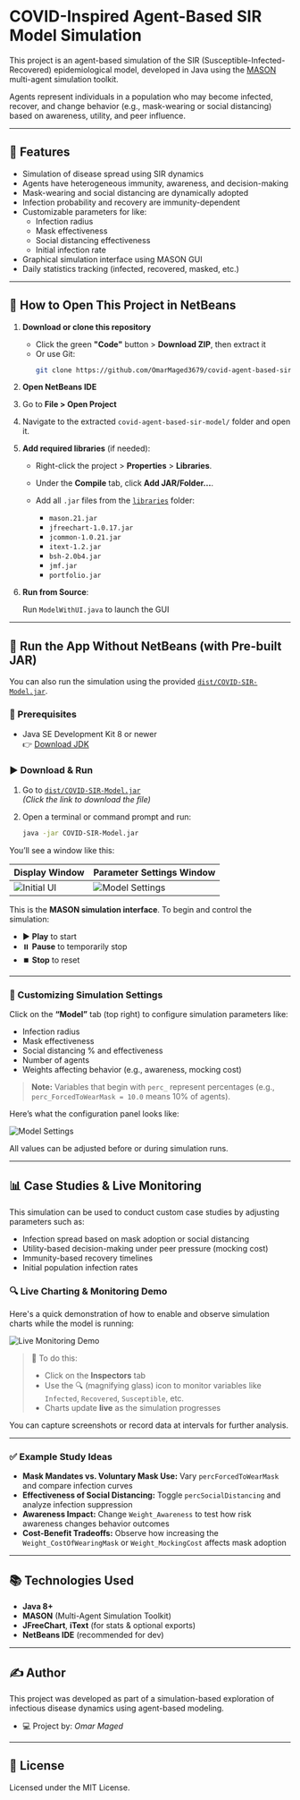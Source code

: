 # COVID-Inspired Agent-Based SIR Model Simulation

This project is an agent-based simulation of the SIR (Susceptible-Infected-Recovered) epidemiological model, developed in Java using the [MASON](https://cs.gmu.edu/~eclab/projects/mason/) multi-agent simulation toolkit.

Agents represent individuals in a population who may become infected, recover, and change behavior (e.g., mask-wearing or social distancing) based on awareness, utility, and peer influence.

---

## 🧠 Features

- Simulation of disease spread using SIR dynamics
- Agents have heterogeneous immunity, awareness, and decision-making
- Mask-wearing and social distancing are dynamically adopted
- Infection probability and recovery are immunity-dependent
- Customizable parameters for like:
  - Infection radius
  - Mask effectiveness
  - Social distancing effectiveness
  - Initial infection rate
- Graphical simulation interface using MASON GUI
- Daily statistics tracking (infected, recovered, masked, etc.)

---

## 📂 How to Open This Project in NetBeans

1. **Download or clone this repository**  
   - Click the green **"Code"** button > **Download ZIP**, then extract it  
   - Or use Git:  
     ```bash
     git clone https://github.com/OmarMaged3679/covid-agent-based-sir-model.git
     ```

2. **Open NetBeans IDE**

3. Go to **File > Open Project**

4. Navigate to the extracted `covid-agent-based-sir-model/` folder and open it.

5. **Add required libraries** (if needed):  
   - Right-click the project > **Properties** > **Libraries**.
   - Under the **Compile** tab, click **Add JAR/Folder...**.
   - Add all `.jar` files from the [`libraries`](./libraries/) folder:

     * `mason.21.jar`
     * `jfreechart-1.0.17.jar`
     * `jcommon-1.0.21.jar`
     * `itext-1.2.jar`
     * `bsh-2.0b4.jar`
     * `jmf.jar`
     * `portfolio.jar`

6. **Run from Source**:

    Run `ModelWithUI.java` to launch the GUI

---

## 🚀 Run the App Without NetBeans (with Pre-built JAR)

You can also run the simulation using the provided [`dist/COVID-SIR-Model.jar`](./dist/COVID-SIR-Model.jar).

### 🔧 Prerequisites

- Java SE Development Kit 8 or newer  
  👉 [Download JDK](https://www.oracle.com/java/technologies/javase-downloads.html)

### ▶ Download & Run

1. Go to [`dist/COVID-SIR-Model.jar`](./dist/COVID-SIR-Model.jar)  
   *(Click the link to download the file)*

2. Open a terminal or command prompt and run:

   ```bash
   java -jar COVID-SIR-Model.jar
   ```


You’ll see a window like this:

| Display Window | Parameter Settings Window |
|----------------|--------------------|
| ![Initial UI](screenshots/initial-launch.png) | ![Model Settings](screenshots/settings.png) |

This is the **MASON simulation interface**. To begin and control the simulation:

* ▶️ **Play** to start
* ⏸️ **Pause** to temporarily stop
* ⏹️ **Stop** to reset

---

### 🔧 Customizing Simulation Settings

Click on the **“Model”** tab (top right) to configure simulation parameters like:

- Infection radius
- Mask effectiveness
- Social distancing % and effectiveness
- Number of agents
- Weights affecting behavior (e.g., awareness, mocking cost)

> **Note:** Variables that begin with `perc_` represent percentages (e.g., `perc_ForcedToWearMask = 10.0` means 10% of agents).

Here’s what the configuration panel looks like:

![Model Settings](screenshots/model-settings.png)

All values can be adjusted before or during simulation runs.

---

## 📊 Case Studies & Live Monitoring

This simulation can be used to conduct custom case studies by adjusting parameters such as:

* Infection spread based on mask adoption or social distancing
* Utility-based decision-making under peer pressure (mocking cost)
* Immunity-based recovery timelines
* Initial population infection rates

### 🔍 Live Charting & Monitoring Demo

Here's a quick demonstration of how to enable and observe simulation charts while the model is running:

![Live Monitoring Demo](screenshots/live-monitoring.gif)

> 📝 To do this:
>
> * Click on the **Inspectors** tab
> * Use the 🔍 (magnifying glass) icon to monitor variables like `Infected`, `Recovered`, `Susceptible`, etc.
> * Charts update **live** as the simulation progresses

You can capture screenshots or record data at intervals for further analysis.

---

### ✅ Example Study Ideas

* **Mask Mandates vs. Voluntary Mask Use:** Vary `percForcedToWearMask` and compare infection curves
* **Effectiveness of Social Distancing:** Toggle `percSocialDistancing` and analyze infection suppression
* **Awareness Impact:** Change `Weight_Awareness` to test how risk awareness changes behavior outcomes
* **Cost-Benefit Tradeoffs:** Observe how increasing the `Weight_CostOfWearingMask` or `Weight_MockingCost` affects mask adoption

---

## 📚 Technologies Used

* **Java 8+**
* **MASON** (Multi-Agent Simulation Toolkit)
* **JFreeChart**, **iText** (for stats & optional exports)
* **NetBeans IDE** (recommended for dev)

---

## ✍️ Author

This project was developed as part of a simulation-based exploration of infectious disease dynamics using agent-based modeling.
* 💻 Project by: *Omar Maged*

---

## 📜 License

Licensed under the MIT License.
